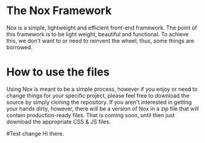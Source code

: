 # The Nox Framework

Nox is a simple, lightweight and efficient front-end framework. The point of this framework is to be light weight, beautiful and functional. To achieve this, we don't want to or need to reinvent the wheel, thus, some things are borrowed.

# How to use the files
Using Nox is meant to be a simple process, however if you enjoy or need to change things for your specific project, please feel free to download the source by simply cloning the repository. If you aren't interested in getting your hands dirty, however, there will be a version of Nox in a zip file that will contain production-ready files. That is coming soon, until then just download the appropriate CSS & JS files.

#Test change
Hi there.